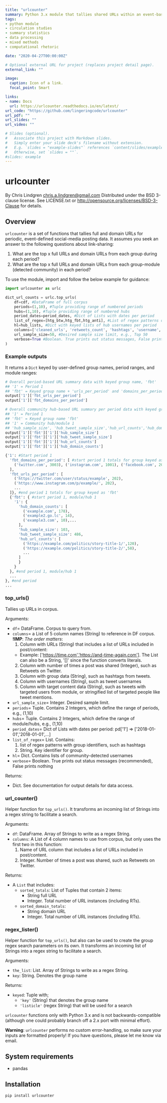 ```yaml
---
title: "urlcounter"
summary: Python 3.x module that tallies shared URLs within an event-based corpus.
tags:
- python module
- circulation studies
- summary statistics
- data processing
- mixed methods
- computational rhetoric

date: "2020-04-27T00:00:00Z"

# Optional external URL for project (replaces project detail page).
external_link: ""

image:
  caption: Icon of a link.
  focal_point: Smart

links:
- name: Docs
  url: https://urlcounter.readthedocs.io/en/latest/
url_code: "https://github.com/lingeringcode/urlcounter"
url_pdf: ""
url_slides: ""
url_video: ""

# Slides (optional).
#   Associate this project with Markdown slides.
#   Simply enter your slide deck's filename without extension.
#   E.g. `slides = "example-slides"` references `content/slides/example-slides.md`.
#   Otherwise, set `slides = ""`.
#slides: example
---
```


# urlcounter

By Chris Lindgren <chris.a.lindgren@gmail.com>
Distributed under the BSD 3-clause license. See LICENSE.txt or http://opensource.org/licenses/BSD-3-Clause for details.

## Overview

```urlcounter``` is a set of functions that tallies full and domain URLs for periodic, event-defined social-media posting data. It assumes you seek an answer to the following questions about link-sharing:

1. What are the top x full URLs and domain URLs from each group during each period?
2. What are the top x full URLs and domain URLs from each group-module (detected community) in each period?

To use the module, import and follow the below example for guidance:

```python
import urlcounter as urlc

dict_url_counts = urlc.top_urls(
    df=cdf, #DataFrame of full corpus
    periods=(1,10), #Tuple providing range of numbered periods
    hubs=(1,10), #Tuple providing range of numbered hubs
    period_dates=period_dates, #Dict of Lists with dates per period
    list_of_regex=[htg_btw,htg_fbt,htg_anti], #List of regex patterns defined for each group
    hl=hub_lists, #Dict with keyed lists of hub usernames per period
    columns=['cleaned_urls', 'retweets_count', 'hashtags', 'username', 'mentions'], #Provide a List of column names to use for search and counting
    url_sample_size=50, #Desired sample size limit, e.g., Top 50
    verbose=True #Boolean. True prints out status messages, False prints nothing
)
```

### Example outputs

It returns a ```Dict``` keyed by user-defined group names, period ranges, and module ranges:

```python
# Overall period-based URL summary data with keyed group name, 'fbt'
## '1' = Period 1
## 'fbt' = Keyed group name + 'urls_per_period' and 'domains_per_period' = Summary total data
output['1']['fbt_urls_per_period']
output['1']['fbt_domains_per_period']

# Overall community hub-based URL summary per period data with keyed group name, 'fbt'
## '1' = Period 1
## 'fbt' = Keyed group name 'fbt'
## '1' = Community hub/module 1
## 'hub_sample_size', 'hub_tweet_sample_size','hub_url_counts','hub_domain_counts' = Summary total data
output['1']['fbt']['1']['hub_sample_size']
output['1']['fbt']['1']['hub_tweet_sample_size']
output['1']['fbt']['1']['hub_url_counts']
output['1']['fbt']['1']['hub_domain_counts']
```

```python
{'1': #Start period 1
  'fbt_domains_per_period': [ #start period 1 totals for group keyed as 'fbt'
    ('twitter.com', 3003), ('instagram.com', 1001), ('facebook.com', 202)
  ],
  'fbt_urls_per_period': [
    ('https://twitter.com/user/status/example', 202),
    ('https://www.instagram.com/p/example/', 202),
    ...
  ]}, #end period 1 totals for group keyed as 'fbt'
  {'fbt': { #start period 1, module/hub 1
    '1': {
      'hub_domain_counts': [
        ('example.com', 178),
        ('example2.go.lc', 14),
        ('example3.com', 10),...
      ],
      'hub_sample_size': 103,
      'hub_tweet_sample_size': 486,
      'hub_url_counts': [
        ('https://example.com/politics/story-title-1/',120),
        ('https://example.com/politics/story-title-2/',58),
        ...
      ]
      }
    }
  }, #end period 1, module/hub 1
  ...
}, #end period
...
```

### top_urls()

Tallies up URLs in corpus.
    
Arguments:

- ```df```= DataFrame. Corpus to query from.
- ```columns```= a List of 5 column names (String) to reference in DF corpus. **!IMP**: *The order matters*:
  1. Column with URLs (String) that includes a list of URLs included in post/content: 
    - Example: ['https://time.com','https://and-time-again.com']. The List can also be a String, '[]' since the function converts literals.
  2. Column with number of times a post was shared (Integer), such as Retweets on Twitter.
  3. Column with group data (String), such as hashtags from tweets.
  4. Column with usernames (String), such as tweet usernames
  5. Column with target content data (String), such as tweets with targeted users from module, or stringified list of targeted people like tweet mentions.
- ```url_sample_size```= Integer. Desired sample limit.
- ```periods```= Tuple. Contains 2 Integers, which define the range of periods, e.g., (1,10)
- ```hubs```= Tuple. Contains 2 Integers, which define the range of module/hubs, e.g., (1,10)
- ```period_dates```= Dict of Lists with dates per period: pd['1'] => ['2018-01-01','2018-01-01',...]
- ```list_of_regex```= List. Contains:
    1. list of regex patterns with group identifiers, such as hashtags
    2. String. Key identifier for group.
- ```hl```= Dict. Contains lists of community-detected usernames
- ```verbose```= Boolean. True prints out status messages (recommended), False prints nothing

Returns:

- Dict. See documentation for output details for data access.

### url_counter()

Helper function for ```top_urls()```. It transforms an incoming list of Strings into a regex string to facilitate a search.
    
Arguments:

- ```df```: DataFrame. Array of Strings to write as a regex String.
- ```columns```: A List of 4 column names to use from corpus, but only uses the first two in this function:
    1. Name of URL column that includes a list of URLs included in post/content.
    2. Integer. Number of times a post was shared, such as Retweets on Twitter.

Returns:

- A ```List``` that includes:
  - ```sorted_totals```: List of Tuples that contain 2 items:
      - String full URL
      - Integer. Total number of URL instances (including RTs).
  - ```sorted_domain_totals```:
      - String domain URL
      - Integer. Total number of URL instances (including RTs).

### regex_lister()

Helper function for ```top_urls()```, but also can be used to create the group regex search parameters on its own. It transforms an incoming list of Strings into a regex string to facilitate a search.
    
Arguments:

- ```the_list```: List. Array of Strings to write as a regex String.
- ```key```: String. Denotes the group name

Returns:

- ```keyed```: Tuple with;
    - ```'key'``` (String) that denotes the group name
    - ```'listicle'``` (regex String) that will be used for a search

```urlcounter``` functions only with Python 3.x and is not backwards-compatible (although one could probably branch off a 2.x port with minimal effort).

**Warning**: ```urlcounter``` performs no custom error-handling, so make sure your inputs are formatted properly! If you have questions, please let me know via email.

## System requirements

* pandas

## Installation
```pip install urlcounter```
